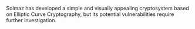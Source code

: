 Solmaz has developed a simple and visually appealing cryptosystem based on Elliptic Curve Cryptography, but its potential vulnerabilities require further investigation.
